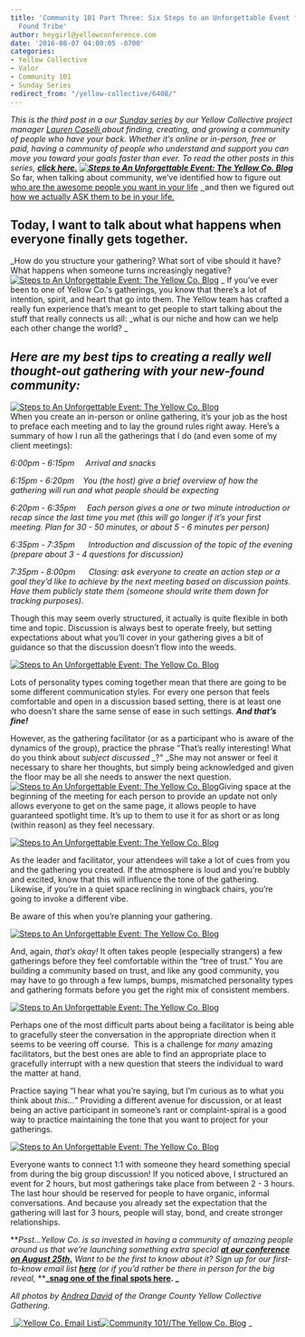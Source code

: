 ```yaml
---
title: 'Community 101 Part Three: Six Steps to an Unforgettable Event for Your New
  Found Tribe'
author: heygirl@yellowconference.com
date: '2016-08-07 04:00:05 -0700'
categories:
- Yellow Collective
- Valor
- Community 101
- Sunday Series
redirect_from: "/yellow-collective/6408/"
---
```


_This is the third post in a our [Sunday series](http://yellowconference.com/category/sunday-series/) by our Yellow Collective project manager_ [_Lauren Caselli_ ](http://www.laurencaselli.com/)_about finding, creating, and growing a community of people who have your back. Whether it’s online or in-person, free or paid, having a community of people who understand and support you can move you toward your goals faster than ever. To read the other posts in this series,_ **_[click here.](http://yellowconference.com/category/community-101/) [![Steps to An Unforgettable Event: The Yellow Co. Blog](https://s3.amazonaws.com/yellow-files/blog/2016/08/YellowCollectivexHeritage-AndreaDavid47.jpg)](https://s3.amazonaws.com/yellow-files/blog/2016/08/YellowCollectivexHeritage-AndreaDavid47.jpg)_** So far, when talking about community, we’ve identified how to figure out [who are the awesome people you want in your life](http://yellowconference.com/2016/07/10/community-101-a-new-series-about-making-friends-as-an-adult/) [ , ](http://yellowconference.com/2016/07/10/community-101-a-new-series-about-making-friends-as-an-adult/) and then we figured out [ how we actually ASK them to be in your life.](http://yellowconference.com/2016/07/24/community-101-part-two-inviting-brilliant-people-into-your-life/)

## Today, I want to talk about what happens when everyone finally gets together.

_How do you structure your gathering? What sort of vibe should it have? What happens when someone turns increasingly negative?[![Steps to An Unforgettable Event: The Yellow Co. Blog](https://s3.amazonaws.com/yellow-files/blog/2016/08/YellowCollectivexHeritage-AndreaDavid55.jpg)](https://s3.amazonaws.com/yellow-files/blog/2016/08/YellowCollectivexHeritage-AndreaDavid55.jpg) _ If you’ve ever been to one of Yellow Co.'s gatherings, you know that there’s a lot of intention, spirit, and heart that go into them. The Yellow team has crafted a really fun experience that’s meant to get people to start talking about the stuff that really connects us all: _what is our niche and how can we help each other change the world? _

## _**Here are my best tips to creating a really well thought-out gathering with your new-found community:**_

[![Steps to An Unforgettable Event: The Yellow Co. Blog](https://s3.amazonaws.com/yellow-files/blog/2016/08/STEP-1-LAY-OUT-DETAILED.jpg)](https://s3.amazonaws.com/yellow-files/blog/2016/08/STEP-1-LAY-OUT-DETAILED.jpg)[  
](https://s3.amazonaws.com/yellow-files/blog/2016/08/STEP-3-SET-THE-TONE.jpg)When you create an in-person or online gathering, it’s your job as the host to preface each meeting and to lay the ground rules right away. Here’s a summary of how I run all the gatherings that I do (and even some of my client meetings):

_6:00pm - 6:15pm     Arrival and snacks_

_6:15pm - 6:20pm    You (the host) give a brief overview of how the gathering will run and what people should be expecting_

_6:20pm - 6:35pm     Each person gives a one or two minute introduction or recap since the last time you met (this will go longer if it’s your first meeting. Plan for 30 - 50 minutes, or about 5 - 6 minutes per person)_

_6:35pm - 7:35pm      Introduction and discussion of the topic of the evening (prepare about 3 - 4 questions for discussion)_

_7:35pm - 8:00pm      Closing: ask everyone to create an action step or a goal they’d like to achieve by the next meeting based on discussion points. Have them publicly state them (someone should write them down for tracking purposes)._

Though this may seem overly structured, it actually is quite flexible in both time and topic. Discussion is always best to operate freely, but setting expectations about what you’ll cover in your gathering gives a bit of guidance so that the discussion doesn’t flow into the weeds.

[![Steps to An Unforgettable Event: The Yellow Co. Blog](https://s3.amazonaws.com/yellow-files/blog/2016/08/STEP-2-CREATE-OPPORTUNITIES.jpg)](https://s3.amazonaws.com/yellow-files/blog/2016/08/STEP-2-CREATE-OPPORTUNITIES.jpg)

Lots of personality types coming together mean that there are going to be some different communication styles. For every one person that feels comfortable and open in a discussion based setting, there is at least one who doesn't share the same sense of ease in such settings. **_And that’s fine!_**

However, as the gathering facilitator (or as a participant who is aware of the dynamics of the group), practice the phrase “That’s really interesting! What do you think about _subject discussed_ _<insert-name-of-silent-gathering-attendee-here>?" </insert-name-of-silent-gathering-attendee-here>_She may not answer or feel it necessary to share her thoughts, but simply being acknowledged and given the floor may be all she needs to answer the next question.[![Steps to An Unforgettable Event: The Yellow Co. Blog](https://s3.amazonaws.com/yellow-files/blog/2016/08/YellowCollectivexHeritage-AndreaDavid87.jpg)](https://s3.amazonaws.com/yellow-files/blog/2016/08/YellowCollectivexHeritage-AndreaDavid87.jpg)Giving space at the beginning of the meeting for each person to provide an update not only allows everyone to get on the same page, it allows people to have guaranteed spotlight time. It’s up to them to use it for as short or as long (within reason) as they feel necessary.

[![Steps to An Unforgettable Event: The Yellow Co. Blog](https://s3.amazonaws.com/yellow-files/blog/2016/08/STEP-3-SET-THE-TONE.jpg)](https://s3.amazonaws.com/yellow-files/blog/2016/08/STEP-3-SET-THE-TONE.jpg)

As the leader and facilitator, your attendees will take a lot of cues from you and the gathering you created. If the atmosphere is loud and you’re bubbly and excited, know that this will influence the tone of the gathering. Likewise, if you’re in a quiet space reclining in wingback chairs, you’re going to invoke a different vibe.

Be aware of this when you’re planning your gathering.

[![Steps to An Unforgettable Event: The Yellow Co. Blog](https://s3.amazonaws.com/yellow-files/blog/2016/08/STEP-4-KNOW-THAT-THE-FIRST.jpg)](https://s3.amazonaws.com/yellow-files/blog/2016/08/STEP-4-KNOW-THAT-THE-FIRST.jpg)

And, again, _that’s okay!_ It often takes people (especially strangers) a few gatherings before they feel comfortable within the “tree of trust.” You are building a community based on trust, and like any good community, you may have to go through a few lumps, bumps, mismatched personality types and gathering formats before you get the right mix of consistent members.

[![Steps to An Unforgettable Event: The Yellow Co. Blog](https://s3.amazonaws.com/yellow-files/blog/2016/08/STEP-5-PRACTICE-GRACIOUSNESS.jpg)](https://s3.amazonaws.com/yellow-files/blog/2016/08/STEP-5-PRACTICE-GRACIOUSNESS.jpg)

Perhaps one of the most difficult parts about being a facilitator is being able to gracefully steer the conversation in the appropriate direction when it seems to be veering off course.  This is a challenge for _many_ amazing facilitators, but the best ones are able to find an appropriate place to gracefully interrupt with a new question that steers the individual to ward the matter at hand.

Practice saying “I hear what you’re saying, but I’m curious as to what you think about _this..._” Providing a different avenue for discussion, or at least being an active participant in someone’s rant or complaint-spiral is a good way to practice maintaining the tone that you want to project for your gatherings.

[![Steps to An Unforgettable Event: The Yellow Co. Blog](https://s3.amazonaws.com/yellow-files/blog/2016/08/STEP-6-LEAVE-PLENTY-OF-TIME.jpg)](https://s3.amazonaws.com/yellow-files/blog/2016/08/STEP-6-LEAVE-PLENTY-OF-TIME.jpg)

Everyone wants to connect 1:1 with someone they heard something special from during the big group discussion! If you noticed above, I structured an event for 2 hours, but most gatherings take place from between 2 - 3 hours. The last hour should be reserved for people to have organic, informal conversations. And because you already set the expectation that the gathering will last for 3 hours, people will stay, bond, and create stronger relationships.

**_Psst…Yellow Co. is so invested in having a community of amazing people around us that we’re launching something extra special_ **[**_at our conference on August 25th._**](http://yellowconference.com/)** _Want to be the first to know about it? Sign up for our first-to-know email list_ **[**_here_**](http://yellowconference.us3.list-manage.com/subscribe?u=3f8e45f74e0653e404965e2ef&id=e811fb1a74)** _(or if you’d rather be there in person for the big reveal,_ ****_[snag one of the final spots here](http://yellowconference.com/conference/). _**

_All photos by [Andrea David](http://andreadavid.co/) of the Orange County Yellow Collective Gathering._

_[![Yellow Co. Email List](https://s3.amazonaws.com/yellow-files/blog/2016/07/EMAIL-LIST.jpg)](http://yellowconference.us3.list-manage2.com/subscribe?u=3f8e45f74e0653e404965e2ef&id=7cb1ced4ff)[![Community 101//The Yellow Co. Blog](https://s3.amazonaws.com/yellow-files/blog/2016/07/LAURENCASELLI.jpg)](http://www.laurencaselli.com/) _
